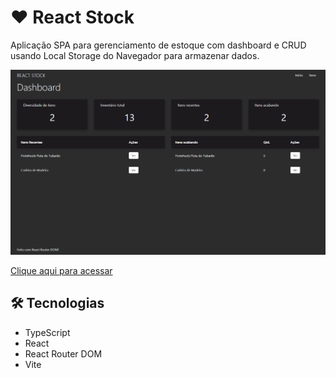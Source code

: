 # ❤ React Stock

Aplicação SPA para gerenciamento de estoque com dashboard e CRUD usando Local Storage do Navegador para armazenar dados.

![preview](./.github/preview.png)

[Clique aqui para acessar]()

## 🛠 Tecnologias

- TypeScript
- React
- React Router DOM
- Vite